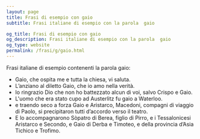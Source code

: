 ```yaml
---
layout: page
title: Frasi di esempio con gaio 
subtitle: Frasi italiane di esempio con la parola  gaio

og_title: Frasi di esempio con gaio 
og_description: Frasi italiane di esempio con la parola  gaio
og_type: website
permalink: /frasi/g/gaio.html
---
```


Frasi italiane di esempio contenenti la parola gaio:


- Gaio, che ospita me e tutta la chiesa, vi saluta.
- L’anziano al diletto Gaio, che io amo nella verità.
- Io ringrazio Dio che non ho battezzato alcun di voi, salvo Crispo e Gaio.
- L'uomo che era stato cupo ad Austerlitz fu gaio a Waterloo.
- e traendo seco a forza Gaio e Aristarco, Macedoni, compagni di viaggio di Paolo, si precipitaron tutti d’accordo verso il teatro.
- E lo accompagnarono Sòpatro di Berea, figlio di Pirro, e i Tessalonicesi Aristarco e Secondo, e Gaio di Derba e Timoteo, e della provincia d’Asia Tichico e Trofimo.
